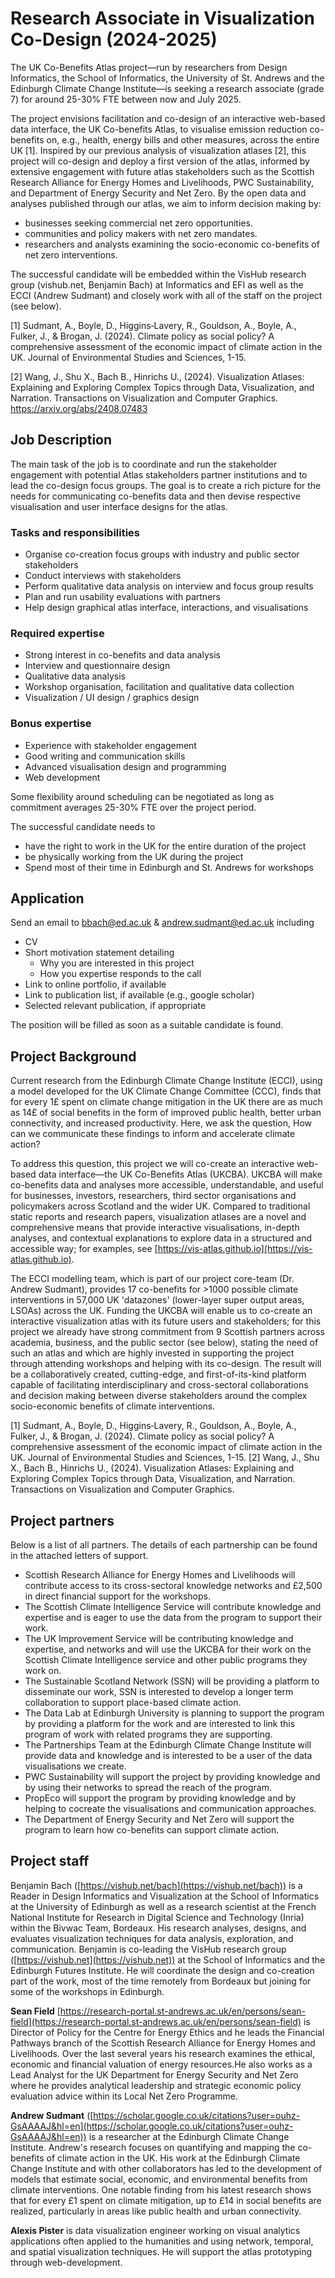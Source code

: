 # Research Associate in Visualization Co-Design (2024-2025)

The UK Co-Benefits Atlas project—run by researchers from Design Informatics, the School of Informatics, the University of St. Andrews and the Edinburgh Climate Change Institute—is seeking a research associate (grade 7) for around 25-30% FTE between now and July 2025. 

The project envisions facilitation and co-design of an interactive web-based data interface, the UK Co-benefits Atlas, to visualise emission reduction co-benefits on, e.g., health, energy bills and other measures, across the entire UK [1]. Inspired by our previous analysis of visualization atlases [2], this project will co-design and deploy a first version of the atlas, informed by extensive engagement with future atlas stakeholders such as the Scottish Research Alliance for Energy Homes and Livelihoods, PWC Sustainability, and Department of Energy Security and Net Zero. By the open data and analyses published through our atlas, we aim to inform decision making by:
- businesses seeking commercial net zero opportunities.
- communities and policy makers with net zero mandates.
- researchers and analysts examining the socio-economic co-benefits of net zero interventions. 

The successful candidate will be embedded within the VisHub research group (vishub.net, Benjamin Bach) at Informatics and EFI as well as the ECCI (Andrew Sudmant) and closely work with all of the staff on the project (see below).

[1] Sudmant, A., Boyle, D., Higgins‐Lavery, R., Gouldson, A., Boyle, A., Fulker, J., & Brogan, J. (2024). Climate policy as social policy? A comprehensive assessment of the economic impact of climate action in the UK. Journal of Environmental Studies and Sciences, 1-15.

[2] Wang, J., Shu X., Bach B., Hinrichs U., (2024). Visualization Atlases: Explaining and Exploring Complex Topics through Data, Visualization, and Narration. Transactions on Visualization and Computer Graphics. https://arxiv.org/abs/2408.07483


## Job Description
	
The main task of the job is to coordinate and run the stakeholder engagement with potential Atlas stakeholders partner institutions and to lead the co-design focus groups. The goal is to create a rich picture for the needs for communicating co-benefits data and then devise respective visualisation and user interface designs for the atlas.

### Tasks and responsibilities
- Organise co-creation focus groups with industry and public sector stakeholders
- Conduct interviews with stakeholders
- Perform qualitative data analysis on interview and focus group results 
- Plan and run usability evaluations with partners
- Help design graphical atlas interface, interactions, and visualisations 

### Required expertise
- Strong interest in co-benefits and data analysis 
- Interview and questionnaire design
- Qualitative data analysis 
- Workshop organisation, facilitation and qualitative data collection 
- Visualization / UI design / graphics design

### Bonus expertise
- Experience with stakeholder engagement 
- Good writing and communication skills 
- Advanced visualisation design and programming
- Web development 

Some flexibility around scheduling can be negotiated as long as commitment averages 25-30% FTE over the project period.

The successful candidate needs to  
- have the right to work in the UK for the entire duration of the project
- be physically working from the UK during the project
- Spend most of their time in Edinburgh and St. Andrews for workshops


## Application 

Send an email to bbach@ed.ac.uk & andrew.sudmant@ed.ac.uk including 
- CV
- Short motivation statement detailing 
  - Why you are interested in this project
  - How you expertise responds to the call
- Link to online portfolio, if available 
- Link to publication list, if available (e.g., google scholar)
- Selected relevant publication, if appropriate

The position will be filled as soon as a suitable candidate is found. 


## Project Background

Current research from the Edinburgh Climate Change Institute (ECCI), using a model developed for the UK Climate Change Committee (CCC), finds that for every 1£ spent on climate change mitigation in the UK there are as much as 14£ of social benefits in the form of improved public health, better urban connectivity, and increased productivity. Here, we ask the question, How can we communicate these findings to inform and accelerate climate action?

To address this question, this project we will co-create an interactive web-based data interface—the UK Co-Benefits Atlas (UKCBA). UKCBA will make co-benefits data and analyses more accessible, understandable, and useful for businesses, investors, researchers, third sector organisations and policymakers across Scotland and the wider UK. Compared to traditional static reports and research papers, visualization atlases are a novel and comprehensive means that provide interactive visualisations, in-depth analyses, and contextual explanations to explore data in a structured and accessible way; for examples, see [https://vis-atlas.github.io](https://vis-atlas.github.io). 

The ECCI modelling team, which is part of our project core-team (Dr. Andrew Sudmant), provides 17 co-benefits for >1000 possible climate interventions in 57,000 UK 'datazones' (lower-layer super output areas,  LSOAs) across the UK. Funding the UKCBA will enable us to co-create an interactive visualization atlas with its future users and stakeholders; for this project we already have strong commitment from 9 Scottish partners across academia, business, and the public sector (see below), stating the need of such an atlas and which are highly invested in supporting the project through attending workshops and helping with its co-design. The result will be a collaboratively created, cutting-edge, and first-of-its-kind platform capable of facilitating interdisciplinary and cross-sectoral collaborations and decision making between diverse stakeholders around the complex socio-economic benefits of climate interventions.

[1] Sudmant, A., Boyle, D., Higgins‐Lavery, R., Gouldson, A., Boyle, A., Fulker, J., & Brogan, J. (2024). Climate policy as social policy? A comprehensive assessment of the economic impact of climate action in the UK. Journal of Environmental Studies and Sciences, 1-15.
[2] Wang, J., Shu X., Bach B., Hinrichs U., (2024). Visualization Atlases: Explaining and Exploring Complex Topics through Data, Visualization, and Narration. Transactions on Visualization and Computer Graphics.

## Project partners

Below is a list of all partners. The details of each partnership can be found in the attached letters of support.
- Scottish Research Alliance for Energy Homes and Livelihoods will contribute access to its cross-sectoral knowledge networks and £2,500 in direct financial support for the workshops.
- The Scottish Climate Intelligence Service will contribute knowledge and expertise and is eager to use the data from the program to support their work.
- The UK Improvement Service will be contributing knowledge and expertise, and networks and will use the UKCBA for their work on the Scottish Climate Intelligence service and other public programs they work on.
- The Sustainable Scotland Network (SSN) will be providing a platform to disseminate our work, SSN is interested to develop a longer term collaboration to support place-based climate action.
- The Data Lab at Edinburgh University is planning to support the program by providing a platform for the work and are interested to link this program of work with related programs they are supporting.
- The Partnerships Team at the Edinburgh Climate Change Institute will provide data and knowledge and is interested to be a user of the data visualisations we create.
- PWC Sustainability will support the project by providing knowledge and by using their networks to spread the reach of the program.
- PropEco will support the program by providing knowledge and by helping to cocreate the visualisations and communication approaches.
- The Department of Energy Security and Net Zero will support the program to learn how co-benefits can support climate action.


## Project staff

Benjamin Bach ([https://vishub.net/bach](https://vishub.net/bach)) is a Reader in Design Informatics and Visualization at the School of Informatics at the University of Edinburgh as well as a research scientist at the French National Institute for Research in Digital Science and Technology (Inria) within the Bivwac Team, Bordeaux. His research analyses, designs, and evaluates visualization techniques for data analysis, exploration, and communication. Benjamin is co-leading the VisHub research group ([https://vishub.net](https://vishub.net)) at the School of Informatics and the Edinburgh Futures Institute. He will coordinate the design and co-creation part of the work, most of the time remotely from Bordeaux but joining for some of the workshops in Edinburgh. 

**Sean Field** [https://research-portal.st-andrews.ac.uk/en/persons/sean-field](https://research-portal.st-andrews.ac.uk/en/persons/sean-field) is Director of Policy for the Centre for Energy Ethics and he leads the Financial Pathways branch of the Scottish Research Alliance for Energy Homes and Livelihoods. Over the last several years his research examines the ethical, economic and financial valuation of energy resources.He also works as a Lead Analyst for the UK Department for Energy Security and Net Zero where he provides analytical leadership and strategic economic  policy evaluation advice within its Local Net Zero Programme.

**Andrew Sudmant** ([https://scholar.google.co.uk/citations?user=ouhz-GsAAAAJ&hl=en](https://scholar.google.co.uk/citations?user=ouhz-GsAAAAJ&hl=en)) is a researcher at the Edinburgh Climate Change Institute. Andrew's research focuses on quantifying and mapping the co-benefits of climate action in the UK. His work at the Edinburgh Climate Change Institute and with other collaborators has led to the development of models that estimate social, economic, and environmental benefits from climate interventions. One notable finding from his latest research shows that for every £1 spent on climate mitigation, up to £14 in social benefits are realized, particularly in areas like public health and urban connectivity. 

**Alexis Pister** is data visualization engineer working on visual analytics applications often applied to the humanities and using network, temporal, and spatial visualization techniques. He will support the atlas prototyping through web-development. 
